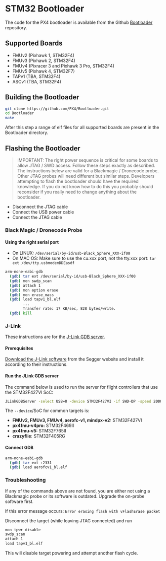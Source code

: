 # STM32 Bootloader

The code for the PX4 bootloader is available from the Github [Bootloader](https://github.com/px4/bootloader) repository.

## Supported Boards

  * FMUv2 (Pixhawk 1, STM32F4)
  * FMUv3 (Pixhawk 2, STM32F4)
  * FMUv4 (Pixracer 3 and Pixhawk 3 Pro, STM32F4)
  * FMUv5 (Pixhawk 4, STM32F7)
  * TAPv1 (TBA, STM32F4)
  * ASCv1 (TBA, STM32F4)

## Building the Bootloader

```bash
git clone https://github.com/PX4/Bootloader.git
cd Bootloader
make
```

After this step a range of elf files for all supported boards are present in the Bootloader directory.

## Flashing the Bootloader

> IMPORTANT: The right power sequence is critical for some boards to allow JTAG / SWD access. Follow these steps exactly as described. The instructions below are valid for a Blackmagic / Dronecode probe. Other JTAG probes will need different but similar steps. Developers attempting to flash the bootloader should have the required knowledge. If you do not know how to do this you probably should reconsider if you really need to change anything about the bootloader.

  * Disconnect the JTAG cable
  * Connect the USB power cable
  * Connect the JTAG cable

### Black Magic / Dronecode Probe

#### Using the right serial port

  * On LINUX: ```/dev/serial/by-id/usb-Black_Sphere_XXX-if00```
  * On MAC OS: Make sure to use the cu.xxx port, not the tty.xxx port: ```tar ext /dev/tty.usbmodemDDEasdf```

```bash
arm-none-eabi-gdb
  (gdb) tar ext /dev/serial/by-id/usb-Black_Sphere_XXX-if00
  (gdb) mon swdp_scan
  (gdb) attach 1
  (gdb) mon option erase
  (gdb) mon erase_mass
  (gdb) load tapv1_bl.elf
        ...
        Transfer rate: 17 KB/sec, 828 bytes/write.
  (gdb) kill
```

### J-Link

These instructions are for the [J-Link GDB server](https://www.segger.com/jlink-gdb-server.html).

#### Prerequisites

[Download the J-Link software](https://www.segger.com/downloads/jlink) from the Segger website and install it according to their instructions.

#### Run the JLink GDB server

The command below is used to run the server for flight controllers that use the STM32F427VI SoC:

```bash
JLinkGDBServer -select USB=0 -device STM32F427VI -if SWD-DP -speed 20000
```

The `--device`/SoC for common targets is:

* **FMUv2, FMUv3, FMUv4, aerofc-v1, mindpx-v2:** STM32F427VI
* **px4fmu-v4pro:** STM32F469II
* **px4fmu-v5:** STM32F765II
* **crazyflie:** STM32F405RG


#### Connect GDB

```bash
arm-none-eabi-gdb
  (gdb) tar ext :2331
  (gdb) load aerofcv1_bl.elf
```

### Troubleshooting

If any of the commands above are not found, you are either not using a Blackmagic probe or its software is outdated. Upgrade the on-probe software first.

If this error message occurs:
```Error erasing flash with vFlashErase packet```

Disconnect the target (while leaving JTAG connected) and run 

```bash
mon tpwr disable
swdp_scan
attach 1
load tapv1_bl.elf
```
This will disable target powering and attempt another flash cycle.

